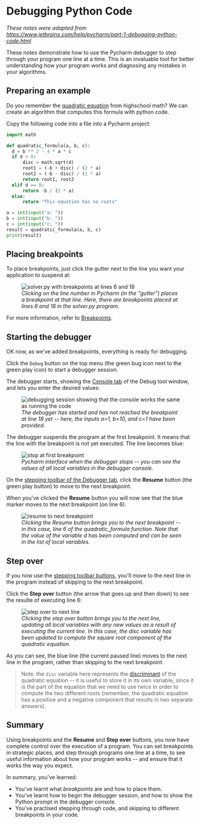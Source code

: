 # Debugging Python Code

*These notes were adapted from https://www.jetbrains.com/help/pycharm/part-1-debugging-python-code.html*

These notes demonstrate how to use the Pycharm debugger to step through your program one line at a time. This is an invaluable tool for better understanding how your program works and diagnosing any mistakes in your algorithms.

## Preparing an example

Do you remember the [quadratic equation](https://www.khanacademy.org/math/algebra/quadratics/solving-quadratics-using-the-quadratic-formula/a/quadratic-formula-explained-article) from highschool math? We can create an algorithm that computes this formula with python code.

Copy the following code into a file into a Pycharm project:

```python
import math

def quadratic_formula(a, b, c):
  d = b ** 2 - 4 * a * c
  if d > 0:
      disc = math.sqrt(d)
      root1 = (-b + disc) / (2 * a)
      root2 = (-b - disc) / (2 * a)
      return root1, root2
  elif d == 0:
      return -b / (2 * a)
  else:
      return "This equation has no roots"

a = int(input("a: "))
b = int(input("b: "))
c = int(input("c: "))
result = quadratic_formula(a, b, c)
print(result)
```

## Placing breakpoints

To place breakpoints, just click the gutter next to the line you want
your application to suspend at:

<figure>
   <img src="/Notes/pycharm/assets/adding-a-breakpoint.png" style="margin: 0; max-width: 460px;" alt="solver.py with breakpoints at lines 6 and 18"/>
   <figcaption style="font-style: italic;">Clicking on the line number in Pycharm (in the "gutter") places a breakpoint at that line. Here, there are breakpoints placed at lines 6 and 18 in the solver.py program.</figcaption>
</figure>

For more information, refer to
[Breakpoints](https://www.jetbrains.com/help/pycharm/using-breakpoints.html).

## Starting the debugger

OK now, as we've added breakpoints, everything is ready for debugging.

Click the `Debug` button on the top menu (the green bug icon next to the green play icon) to start a debugger session.

The debugger starts, showing the [Console
tab](https://www.jetbrains.com/help/pycharm/debug-tool-window-console.html) of the Debug tool
window, and lets you enter the desired values:

<figure>
   <img src="/Notes/pycharm/assets/debugging-console.png" style="margin: 0; max-width: 460px;" alt="debugging session showing that the console works the same as running the code"/>
   <figcaption style="font-style: italic;">The debugger has started and has not reached the breakpoint at line 18 yet -- here, the inputs a=1, b=10, and c=1 have been provided.</figcaption>
</figure>

The debugger suspends the program at the first breakpoint. It means that
the line with the breakpoint is not yet executed. The line becomes blue:

<figure>
   <img src="/Notes/pycharm/assets/stop-at-first-breakpoint.png" style="margin: 0; max-width: 460px;" alt="stop at first breakpoint"/>
   <figcaption style="font-style: italic;">Pycharm interface when the debugger stops -- you can see the values of all local variables in the debugger console.</figcaption>
</figure>

On the [stepping toolbar of the Debugger
tab](https://www.jetbrains.com/help/pycharm/debug-tool-window.html#steptoolbar), click the **Resume** button (the green play button)
to move to the next breakpoint.

When you've clicked the **Resume** button
you will now see that the blue marker moves to the
next breakpoint (on line 6).

<figure>
   <img src="/Notes/pycharm/assets/resume-to-next-breakpoint.png" style="margin: 0; max-width: 460px;" alt="resume to next breakpoint"/>
   <figcaption style="font-style: italic;">Clicking the Resume button brings you to the next breakpoint -- in this case, line 6 of the quadratic_formula function. Note that the value of the variable d has been computed and can be seen in the list of local variables.</figcaption>
</figure>

## Step over

If you now use the [stepping toolbar
buttons](https://www.jetbrains.com/help/pycharm/debug-tool-window.html#steptoolbar), you'll move
to the next line in the program instead of skipping to the next breakpoint.

Click the **Step over** button (the arrow that goes up and then down) to see the resulte of executing line 6:

<figure>
   <img src="/Notes/pycharm/assets/step-over-to-next-line.png" style="margin: 0; max-width: 460px;" alt="step over to next line"/>
   <figcaption style="font-style: italic;">Clicking the step over button brings you to the next line, updating all local variables with any new values as a result of executing the current line. In this case, the disc variable has been updated to compute the square root component of the quadratic equation.</figcaption>
</figure>

As you can see, the blue line (the current paused line) moves to the next line in the program, rather than skipping to the next breakpoint.

> Note: the `disc` variable here represents the [discriminant](https://en.wikipedia.org/wiki/Discriminant) of the quadratic equation -- it is useful to store it in its own variable, since it is the part of the equation that we need to use twice in order to compute the two different roots (remember, the quadratic equation has a positive and a negative component that results in two separate answers).

## Summary

Using breakpoints and the **Resume** and **Step over** buttons, you now have complete control over the execution of a program. You can set breakpoints in strategic places, and step through programs one line at a time, to see useful information about how your program works -- and ensure that it works the way you expect.

In summary, you've learned:

- You've learnt what *breakpoints* are and how to place them.
- You've learnt how to begin the debugger session, and how to show the Python prompt in the debugger console.
- You've practised stepping through code, and skipping to different breakpoints in your code.
